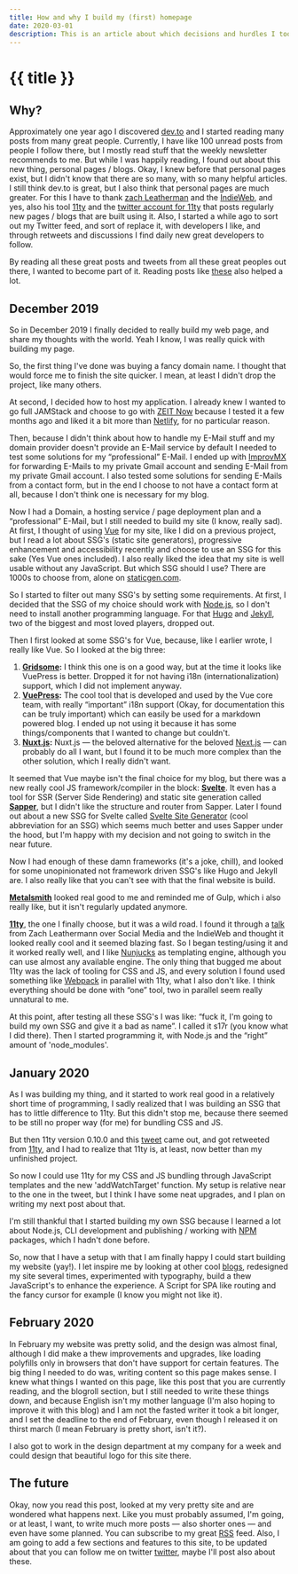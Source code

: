 ```yaml
---
title: How and why I build my (first) homepage
date: 2020-03-01
description: This is an article about which decisions and hurdles I took to build my first personal website and blog.
---
```


# {{ title }}

## Why?

Approximately one year ago I discovered [dev.to](https://dev.to/) and I started reading many posts from many great people. Currently, I have like 100 unread posts from people I follow there, but I mostly read stuff that the weekly newsletter recommends to me. But while I was happily reading, I found out about this new thing, personal pages / blogs. Okay, I knew before that personal pages exist, but I didn't know that there are so many, with so many helpful articles. I still think dev.to is great, but I also think that personal pages are much greater. For this I have to thank [zach Leatherman](https://www.zachleat.com/) and the [IndieWeb](https://indieweb.org/), and yes, also his tool [11ty](https://11ty.dev/) and the [twitter account for 11ty](https://twitter.com/eleven_ty) that posts regularly new pages / blogs that are built using it. Also, I started a while ago to sort out my Twitter feed, and sort of replace it, with developers I like, and through retweets and discussions I find daily new great developers to follow.

By reading all these great posts and tweets from all these great peoples out there, I wanted to become part of it. Reading posts like [these](https://www.sarasoueidan.com/desk/just-write/) also helped a lot.

## December 2019

So in December 2019 I finally decided to really build my web page, and share my thoughts with the world. Yeah I know, I was really quick with building my page.

So, the first thing I've done was buying a fancy domain name. I thought that would force me to finish the site quicker. I mean, at least I didn't drop the project, like many others.

At second, I decided how to host my application. I already knew I wanted to go full JAMStack and choose to go with [ZEIT Now](https://zeit.co/) because I tested it a few months ago and liked it a bit more than [Netlify](https://www.netlify.com/), for no particular reason.

Then, because I didn't think about how to handle my E-Mail stuff and my domain provider doesn't provide an E-Mail service by default I needed to test some solutions for my “professional” E-Mail. I ended up with [ImprovMX](https://improvmx.com/) for forwarding E-Mails to my private Gmail account and sending E-Mail from my private Gmail account. I also tested some solutions for sending E-Mails from a contact form, but in the end I choose to not have a contact form at all, because I don't think one is necessary for my blog.

Now I had a Domain, a hosting service / page deployment plan and a “professional” E-Mail, but I still needed to build my site (I know, really sad). At first, I thought of using [Vue](https://vuejs.org/) for my site, like I did on a previous project, but I read a lot about SSG's (static site generators), progressive enhancement and accessibility recently and choose to use an SSG for this sake (Yes Vue ones included). I also really liked the idea that my site is well usable without any JavaScript. But which SSG should I use? There are 1000s to choose from, alone on [staticgen.com](https://staticgen.com/).

So I started to filter out many SSG's by setting some requirements. At first, I decided that the SSG of my choice should work with [Node.js](https://nodejs.org/), so I don't need to install another programming language. For that [Hugo](https://gohugo.io/) and [Jekyll](https://jekyllrb.com/), two of the biggest and most loved players, dropped out.

Then I first looked at some SSG's for Vue, because, like I earlier wrote, I really like Vue. So I looked at the big three:

1. **[Gridsome](https://gridsome.org/):**
   I think this one is on a good way, but at the time it looks like VuePress is better. Dropped it for not having i18n (internationalization) support, which I did not implement anyway.
2. **[VuePress](https://vuepress.vuejs.org/):**
   The cool tool that is developed and used by the Vue core team, with really “important” i18n support (Okay, for documentation this can be truly important) which can easily be used for a markdown powered blog. I ended up not using it because it has some things/components that I wanted to change but couldn't.
3. **[Nuxt.js](https://nuxtjs.org/):**
   Nuxt.js — the beloved alternative for the beloved [Next.js](https://nextjs.org/) — can probably do all I want, but I found it to be much more complex than the other solution, which I really didn't want.

It seemed that Vue maybe isn't the final choice for my blog, but there was a new really cool JS framework/compiler in the block: **[Svelte](https://svelte.dev/)**. It even has a tool for SSR (Server Side Rendering) and static site generation called **[Sapper](https://sapper.svelte.dev/)**, but I didn't like the structure and router from Sapper. Later I found out about a new SSG for Svelte called [Svelte Site Generator](https://github.com/sw-yx/ssg) (cool abbreviation for an SSG) which seems much better and uses Sapper under the hood, but I'm happy with my decision and not going to switch in the near future.

Now I had enough of these damn frameworks (it's a joke, chill), and looked for some unopinionated not framework driven SSG's like Hugo and Jekyll are. I also really like that you can't see with that the final website is build.

**[Metalsmith](https://metalsmith.io/)** looked real good to me and reminded me of Gulp, which i also really like, but it isn't regularly updated anymore.

**[11ty](https://11ty.dev/)**, the one I finally choose, but it was a wild road. I found it through a [talk](https://youtu.be/X3SrZuH00GQ) from Zach Leathermann over Social Media and the IndieWeb and thought it looked really cool and it seemed blazing fast. So I began testing/using it and it worked really well, and I like [Nunjucks](https://mozilla.github.io/nunjucks/) as templating engine, although you can use almost any available engine. The only thing that bugged me about 11ty was the lack of tooling for CSS and JS, and every solution I found used something like [Webpack](https://webpack.js.org/) in parallel with 11ty, what I also don't like. I think everything should be done with “one” tool, two in parallel seem really unnatural to me.

At this point, after testing all these SSG's I was like: “fuck it, I'm going to build my own SSG and give it a bad as name”. I called it s17r (you know what I did there). Then I started programming it, with Node.js and the “right” amount of 'node_modules'.

## January 2020

As I was building my thing, and it started to work real good in a relatively short time of programming, I sadly realized that I was building an SSG that has to little difference to 11ty. But this didn't stop me, because there seemed to be still no proper way (for me) for bundling CSS and JS.

But then 11ty version 0.10.0 and this [tweet](https://twitter.com/jgarber/status/1214733173797609472) came out, and got retweeted from [11ty](https://twitter.com/eleven_ty), and I had to realize that 11ty is, at least, now better than my unfinished project.

So now I could use 11ty for my CSS and JS bundling through JavaScript templates and the new 'addWatchTarget' function. My setup is relative near to the one in the tweet, but I think I have some neat upgrades, and I plan on writing my next post about that.

I'm still thankful that I started building my own SSG because I learned a lot about Node.js, CLI development and publishing / working with [NPM](http://npmjs.org/) packages, which I hadn't done before.

So, now that I have a setup with that I am finally happy I could start building my website (yay!). I let inspire me by looking at other cool [blogs](/blogroll), redesigned my site several times, experimented with typography, build a thew JavaScript's to enhance the experience. A Script for SPA like routing and the fancy cursor for example (I know you might not like it).

## February 2020

In February my website was pretty solid, and the design was almost final, although I did make a thew improvements and upgrades, like loading polyfills only in browsers that don't have support for certain features. The big thing I needed to do was, writing content so this page makes sense. I knew what things I wanted on this page, like this post that you are currently reading, and the blogroll section, but I still needed to write these things down, and because English isn't my mother language (I'm also hoping to improve it with this blog) and I am not the fasted writer it took a bit longer, and I set the deadline to the end of February, even though I released it on thirst march (I mean February is pretty short, isn't it?).

I also got to work in the design department at my company for a week and could design that beautiful logo for this site there.

## The future

Okay, now you read this post, looked at my very pretty site and are wondered what happens next. Like you must probably assumed, I'm going, or at least, I want, to write much more posts — also shorter ones — and even have some planned. You can subscribe to my great [RSS](/feed.xml) feed. Also, I am going to add a few sections and features to this site, to be updated about that you can follow me on twitter [twitter](https://twitter.com/5onderling), maybe I'll post also about these.
